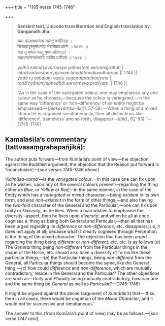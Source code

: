 +++
title = "1195 Verse 1745-1746"

+++
> **Sanskrit text, Unicode transliteration and English translation by Ganganath Jha:** 
>
> यथा कल्माषवर्णस्य यथेष्टं वर्णनिग्रहः ।  
> चित्रत्वाद्वस्तुनोऽप्येवं भेदाभेदावधारणे ॥ १७४५ ॥  
> यदा तु शबलं वस्तु युगपत्प्रतिपद्यते ।  
> तदाऽन्यानन्यभेदादि सर्वमेव प्रलीयते ॥ १७४६ ॥ 
>
> *yathā kalmāṣavarṇasya yatheṣṭaṃ varṇanigrahaḥ* \|  
> *citratvādvastuno'pyevaṃ bhedābhedāvadhāraṇe* \|\| 1745 \|\|  
> *yadā tu śabalaṃ vastu yugapatpratipadyate* \|  
> *tadā'nyānanyabhedādi sarvameva pralīyate* \|\| 1746 \|\| 
>
> “As in the case of the variegated colour, one may emphasise any one colour as he chooses,—because the colour is variegated,—in the same way ‘difference’ or ‘non-difference’ of an entity might be emphasised.—(*Ślokavārtika-ākṛti*, 57-58).—When a thing of a mixed character is cognised simultaneously, then all distinctions like ‘difference’, ‘sameness’ and so forth, disappear—(*ibid*., 62-63).”—(1745-1746)



## Kamalaśīla’s commentary (tattvasaṃgrahapañjikā):

The author puts forward—from Kumārila’s point of view—the objection against the Buddhist argument, the objection that the Reason put forward is ‘Inconclusive’;—[*see verses 1745-1746 above*]

‘*Kalmūṣa-varṇa*’—is the *variegated colour*.—In this case one can fix upon, as he wishes, upon any of the several colours present—regarding the thing either as *Blue*, or *Yellow* or *Red*;—in the same manner, in the case of the Entity which has a *variegated* or *mixed* character,—being *existent* in its own form, and also *non-existent* in the form of other things,—and also having the two-fold character of the General and the Particular,—one can fix upon *Unity* or *Diversity*, as he likes. When a man wishes to emphasise the diversity -aspect, then he fixes upon *diversity*; and when he all at once cognises a, thing as being both General and Particular,—then all that has been urged regarding its *difference* or *non-difference*, etc. disappears; i.e, it does not apply at all; because what is clearly cognised through Perception is the thing of the mixed character. The objection that has been urged regarding the thing being *different* or *non-different*, etc. etc. is as follows (*a*) The *General* thing being *non-different* from the Particular things in the shape of the Horse, etc. should also have a diversity of forms like these particular things;—(*b*) the Particular things, being *non-different* from the General, all Particular things should become the same, like the General thing;—(c) how could *difference* and *non-difference*, which are mutually contradictory, reside in the General and the Particular? The other objections are such as—*Unity* and *Plurality* being mutually contradictory, how can one and the same thing be *General* as well as *Particular*?—(1745-1746)

It might be argued against the above (argument of *Kumārila’s*) that—‘If so, then in all cases, there would be cognition of the *Mixed Character*, and it would not be successive and simultaneous’.

The answer to this (from Kumārila’s point of view) may be as follows:—[*see verse 1747 next*]



